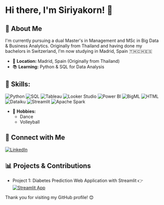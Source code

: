 # Hi there, I'm Siriyakorn! 👋

## 🌟 About Me
I'm currently pursuing a dual Master's in Management and MSc in Big Data & Business Analytics. Originally from Thailand and having done my bachelors in Switzerland, I'm now studying in Madrid, Spain 🇹🇭🇨🇭🇪🇸

- 📍 **Location:** Madrid, Spain (Originally from Thailand)
- 📚 **Learning:** Python & SQL for Data Analysis

## **💼 Skills:**
![Python](https://img.shields.io/badge/-Python-3776AB?logo=python&logoColor=white&style=for-the-badge)
![SQL](https://img.shields.io/badge/-SQL-00C7B7?logo=postgresql&logoColor=black&style=for-the-badge)
![Tableau](https://img.shields.io/badge/-Tableau-E97627?logo=tableau&logoColor=white&style=for-the-badge)
![Looker Studio](https://img.shields.io/badge/-Looker%20Studio-4285F4?logo=googleanalytics&logoColor=white&style=for-the-badge)
![Power BI](https://img.shields.io/badge/-Power%20BI-F2C811?logo=powerbi&logoColor=black&style=for-the-badge)
![BigML](https://img.shields.io/badge/-BigML-2C8EBB?logo=bigml&logoColor=white&style=for-the-badge) 
![HTML](https://img.shields.io/badge/-HTML-E34F26?logo=html5&logoColor=white&style=for-the-badge)
![Dataiku](https://img.shields.io/badge/-Dataiku-4B8BBE?logo=dataiku&logoColor=white&style=for-the-badge)
![Streamlit](https://img.shields.io/badge/-Streamlit-FF4B4B?logo=streamlit&logoColor=white&style=for-the-badge)
![Apache Spark](https://img.shields.io/badge/-Apache%20Spark-E25A1C?logo=apachespark&logoColor=white&style=for-the-badge)

- 🎨 **Hobbies:**
  - Dance
  - Volleyball

## 🔗 Connect with Me
[![LinkedIn](https://img.shields.io/badge/-LinkedIn-0A66C2?logo=LinkedIn&logoColor=white&style=for-the-badge)]([https://www.linkedin.com/in/siriyakorn-suepiantham/])

## 📊 Projects & Contributions
- Project 1: Diabetes Prediction Web Application with Streamlit 👉 [![Streamlit App](https://img.shields.io/badge/Streamlit-Deployed-0A1F44?logo=streamlit)](https://individualproject-siriyakorn-suepiantham.streamlit.app/)  

Thank you for visiting my GitHub profile! 😊





<!--
**gssuepian/gssuepian** is a ✨ _special_ ✨ repository because its `README.md` (this file) appears on your GitHub profile.

Here are some ideas to get you started:

- 🔭 I’m currently working on ...
- 🌱 I’m currently learning ...
- 👯 I’m looking to collaborate on ...
- 🤔 I’m looking for help with ...
- 💬 Ask me about ...
- 📫 How to reach me: ...
- 😄 Pronouns: ...
- ⚡ Fun fact: ...

Here, you'll find a collection of my projects and contributions, ranging from data analysis to web development. I'm passionate about leveraging data to drive insights and make informed decisions.

Feel free to explore my repositories and reach out if you have any questions or collaboration ideas!
-->
